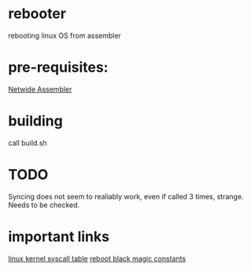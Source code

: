 # rebooter
rebooting linux OS from assembler

# pre-requisites:
[Netwide Assembler](https://www.nasm.us/)

# building
call build.sh

# TODO
Syncing does not seem to realiably work, even if called 3 times, strange. Needs to be checked.

# important links
[linux kernel syscall table](https://github.com/AYIDouble/NASM-Assembly-Linux-Notes/tree/master)
[reboot black magic constants](https://elixir.bootlin.com/linux/latest/source/include/uapi/linux/reboot.h#L9)
